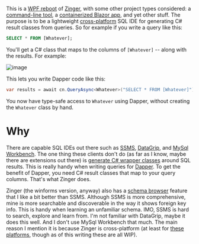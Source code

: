 This is a [WPF reboot](https://github.com/adamfoneil/Zinger2/tree/master/Zinger.Wpf) of [Zinger](https://github.com/adamfoneil/Postulate.Zinger), with some other project types considered: a [command-line tool](https://github.com/adamfoneil/Zinger2/tree/master/Zinger.Tool), a [containerized Blazor app](https://github.com/adamfoneil/Zinger2/tree/master/Zinger.Blazor), and yet other stuff. The purpose is to be a lightweight [cross-platform](https://github.com/adamfoneil/Zinger2/blob/master/Zinger.Service/Models/Connection.cs#L3-L10) SQL IDE for generating C# result classes from queries. So for example if you write a query like this:

```sql
SELECT * FROM [Whatever];
```
You'll get a C# class that maps to the columns of `[Whatever]` -- along with the results. For example:

![image](https://github.com/adamfoneil/Zinger2/assets/4549398/e3f64fa0-5b7e-4554-8dfd-80c7c4f29cd5)

This lets you write Dapper code like this:

```csharp
var results = await cn.QueryAsync<Whatever>("SELECT * FROM [Whatever]");
```

You now have type-safe access to `Whatever` using Dapper, without creating the `Whatever` class by hand.

# Why
There are capable SQL IDEs out there such as [SSMS](https://docs.microsoft.com/en-us/sql/ssms/download-sql-server-management-studio-ssms?view=sql-server-ver16), [DataGrip](https://www.jetbrains.com/datagrip/), and [MySql Workbench](https://www.mysql.com/products/workbench/). The one thing these clients don't do (as far as I know, maybe there are extensions out there) is [generate C# wrapper classes](https://github.com/adamfoneil/Zinger2/blob/master/Zinger.Service/Abstract/QueryProvider.cs#L75) around SQL results. This is really handy when writing queries for [Dapper](https://github.com/DapperLib/Dapper). To get the benefit of Dapper, you need C# result classes that map to your query columns. That's what Zinger does.

Zinger (the winforms version, anyway) also has a [schema browser](https://github.com/adamfoneil/Postulate.Zinger/blob/master/Zinger/Controls/SchemaBrowser.cs) feature that I like a bit better than SSMS. Although SSMS is more comprehensive, mine is more searchable and discoverable in the way it shows foreign key info. This is handy when learning an unfamiliar schema. IMO, SSMS is hard to search, explore and learn from. I'm not familiar with DataGrip, maybe it does this well. And I don't use MySql Workbench that much. The main reason I mention it is because Zinger is cross-platform (at least for [these platforms](https://github.com/adamfoneil/Zinger2/blob/master/Zinger.Service/Models/Connection.cs#L5-L12), though as of this writing these are all WIP).
